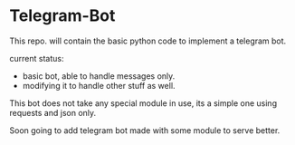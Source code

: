 # Telegram-Bot
This repo. will contain the basic python code to implement a telegram bot. 

current status:
- basic bot, able to handle messages only.
- modifying it to handle other stuff as well.

This bot does not take any special module in use, its a simple one using requests and json only.

Soon going to add telegram bot made with some module to serve better.
